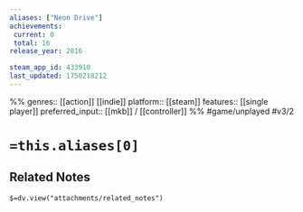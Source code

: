 ```yaml
---
aliases: ["Neon Drive"]
achievements:
 current: 0
 total: 16
release_year: 2016

steam_app_id: 433910
last_updated: 1750218212
---
```

%%
genres:: [[action]] [[indie]]
platform:: [[steam]]
features:: [[single player]]
preferred_input:: [[mkb]] / [[controller]]
%%
#game/unplayed
#v3/2

# `=this.aliases[0]`
## Related Notes
`$=dv.view("attachments/related_notes")`